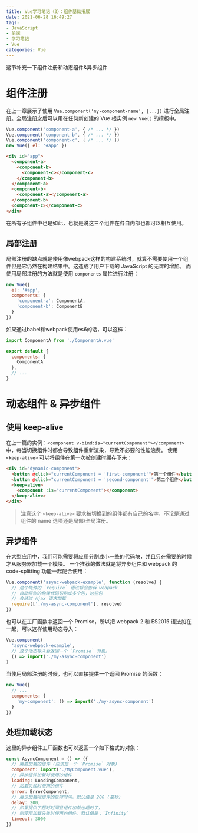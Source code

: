 ```yaml
---
title: Vue学习笔记（3）：组件基础拓展
date: 2021-06-28 16:49:27
tags:
- JavaScript
- 前端
- 学习笔记
- Vue
categories: Vue
---
```


这节补充一下组件注册和动态组件&异步组件

<!-- more -->

# 组件注册
在上一章展示了使用 `Vue.component('my-component-name', {...})` 进行全局注册。全局注册之后可以用在任何新创建的 Vue 根实例 `new Vue()` 的模板中。
```js
Vue.component('component-a', { /* ... */ })
Vue.component('component-b', { /* ... */ })
Vue.component('component-c', { /* ... */ })
new Vue({ el: '#app' })
```
```html
<div id="app">
  <component-a>
    <component-b>
      <component-c></component-c>
    </component-b>
  </component-a>
  <component-b>
    <component-a></component-a>
  </component-b>
  <component-c></component-c>
</div>
```
在所有子组件中也是如此，也就是说这三个组件在各自内部也都可以相互使用。

## 局部注册
局部注册的缺点就是使用像webpack这样的构建系统时，就算不需要使用一个组件但是它仍然在构建结果中。这造成了用户下载的 JavaScript 的无谓的增加。
而使用局部注册的方法就是使用 `components` 属性进行注册：
```js
new Vue({
  el: '#app',
  components: {
    'component-a': ComponentA,
    'component-b': ComponentB
  }
})
```
如果通过babel和webpack使用es6的话，可以这样：
```js
import ComponentA from './ComponentA.vue'

export default {
  components: {
    ComponentA
  },
  // ...
}
```

# 动态组件 & 异步组件
## 使用 keep-alive
在上一篇的实例：`<component v-bind:is="currentComponent"></component>` 中，每当切换组件时都会导致组件重新渲染，导致不必要的性能浪费。
使用 `<keep-alive>` 可以将组件在第一次被创建时缓存下来：
```html
<div id="dynamic-component">
  <button @click="currentComponent = 'first-component'">第一个组件</button>
  <button @click="currentComponent = 'second-component'">第二个组件</button>
  <keep-alive>
    <component :is="currentComponent"></component>
  </keep-alive>
</div>
```

> 注意这个 `<keep-alive>` 要求被切换到的组件都有自己的名字，不论是通过组件的 name 选项还是局部/全局注册。

## 异步组件
在大型应用中，我们可能需要将应用分割成小一些的代码块，并且只在需要的时候才从服务器加载一个模块。
一个推荐的做法就是将异步组件和 webpack 的 code-splitting 功能一起配合使用：
```js
Vue.component('async-webpack-example', function (resolve) {
  // 这个特殊的 `require` 语法将会告诉 webpack
  // 自动将你的构建代码切割成多个包，这些包
  // 会通过 Ajax 请求加载
  require(['./my-async-component'], resolve)
})
```
也可以在工厂函数中返回一个 Promise，所以把 webpack 2 和 ES2015 语法加在一起，可以这样使用动态导入：
```js
Vue.component(
  'async-webpack-example',
  // 这个动态导入会返回一个 `Promise` 对象。
  () => import('./my-async-component')
)
```
当使用局部注册的时候，也可以直接提供一个返回 Promise 的函数：
```js
new Vue({
  // ...
  components: {
    'my-component': () => import('./my-async-component')
  }
})
```

## 处理加载状态
这里的异步组件工厂函数也可以返回一个如下格式的对象：
```js
const AsyncComponent = () => ({
  // 需要加载的组件 (应该是一个 `Promise` 对象)
  component: import('./MyComponent.vue'),
  // 异步组件加载时使用的组件
  loading: LoadingComponent,
  // 加载失败时使用的组件
  error: ErrorComponent,
  // 展示加载时组件的延时时间。默认值是 200 (毫秒)
  delay: 200,
  // 如果提供了超时时间且组件加载也超时了，
  // 则使用加载失败时使用的组件。默认值是：`Infinity`
  timeout: 3000
})
```
